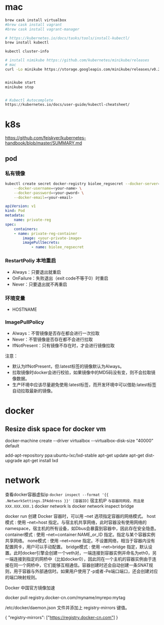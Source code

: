 # mac

```bash
brew cask install virtualbox
#brew cask install vagrant
#brew cask install vagrant-manager

# https://kubernetes.io/docs/tasks/tools/install-kubectl/
brew install kubectl

kubectl cluster-info

# install nimikube https://github.com/kubernetes/minikube/releases
# mac
curl -Lo minikube https://storage.googleapis.com/minikube/releases/v0.22.3/minikube-darwin-amd64 && chmod +x minikube && sudo mv minikube /usr/local/bin/


minikube start
minikube stop


# Kubectl Autocomplete
https://kubernetes.io/docs/user-guide/kubectl-cheatsheet/
```

# k8s

https://github.com/feiskyer/kubernetes-handbook/blob/master/SUMMARY.md

## pod
### 私有镜像
```bash
kubectl create secret docker-registry biolee_regsecret --docker-server=<your-registry-server> \
	--docker-username=<your-name> \
	--docker-password=<your-pword> \
	--docker-email=<your-email>
```
```yaml
apiVersion: v1
kind: Pod
metadata:
	name: private-reg
spec:
	containers:
	- name: private-reg-container
		image: <your-private-image>
		imagePullSecrets:
			- name: biolee_regsecret
```
### RestartPoliy 本地重启
- Always：只要退出就重启
- OnFailure：失败退出（exit code不等于0）时重启
- Never：只要退出就不再重启
### 环境变量
- HOSTNAME

### ImagePullPolicy
- Always：不管镜像是否存在都会进行一次拉取
- Never：不管镜像是否存在都不会进行拉取
- IfNotPresent：只有镜像不存在时，才会进行镜像拉取

注意：

- 默认为IfNotPresent，但:latest标签的镜像默认为Always。
- 拉取镜像时docker会进行校验，如果镜像中的MD5码没有变，则不会拉取镜像数据。
- 生产环境中应该尽量避免使用:latest标签，而开发环境中可以借助:latest标签自动拉取最新的镜像。

# docker 
    
## Resize disk space for docker vm
    
docker-machine create --driver virtualbox --virtualbox-disk-size "40000" default
 
add-apt-repository ppa:ubuntu-lxc/lxd-stable
apt-get update
apt-get dist-upgrade
apt-get install lxd
 
# network
查看docker容器虚拟ip
`docker inspect --format '{{ .NetworkSettings.IPAddress }}' [容器ID]`
宿主机IP `与容器同网段，而且是XXX.XXX.XXX.1`
 docker network ls
 docker network inspect bridge
 
 docker run 创建 Docker 容器时，可以用 –net 选项指定容器的网络模式。
 host模式 : 使用 –net=host 指定。与宿主机共享网络，此时容器没有使用网络的namespace，宿主机的所有设备，如Dbus会暴露到容器中，因此存在安全隐患。
 container模式 : 使用 –net=container:NAME_or_ID 指定。指定与某个容器实例共享网络。
 none模式 : 使用 –net=none 指定。不设置网络，相当于容器内没有配置网卡，用户可以手动配置。
 bridge模式 : 使用 –net=bridge 指定，默认设置。此时docker引擎会创建一个veth对，一端连接到容器实例并命名为eth0，另一端连接到指定的网桥中（比如docker0），因此同在一个主机的容器实例由于连接在同一个网桥中，它们能够互相通信。容器创建时还会自动创建一条SNAT规则，用于容器与外部通信时。如果用户使用了-p或者-Pe端口端口，还会创建对应的端口映射规则。
 
 
 Docker 中国官方镜像加速
 
 docker pull registry.docker-cn.com/myname/myrepo:mytag
 
 /etc/docker/daemon.json 文件并添加上 registry-mirrors 键值。                    
                     
                         
 {
   "registry-mirrors": ["https://registry.docker-cn.com"]
 }